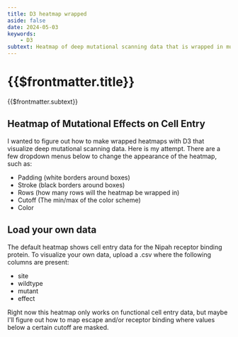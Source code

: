 ```yaml
---
title: D3 heatmap wrapped
aside: false
date: 2024-05-03
keywords:
    - D3
subtext: Heatmap of deep mutational scanning data that is wrapped in multiple rows
---
```

# {{$frontmatter.title}}
{{$frontmatter.subtext}}


## Heatmap of Mutational Effects on Cell Entry
I wanted to figure out how to make wrapped heatmaps with D3 that visualize deep mutational scanning data. Here is my attempt. There are a few dropdown menus below to change the appearance of the heatmap, such as:
- Padding (white borders around boxes)
- Stroke (black borders around boxes)
- Rows (how many rows will the heatmap be wrapped in)
- Cutoff (The min/max of the color scheme)
- Color

## Load your own data
The default heatmap shows cell entry data for the Nipah receptor binding protein. To visualize your own data, upload a .csv where the following columns are present:
- site
- wildtype
- mutant
- effect

Right now this heatmap only works on functional cell entry data, but maybe I'll figure out how to map escape and/or receptor binding where values below a certain cutoff are masked. 


<script setup>
import HeatmapWrapped from "/components/graphs/HeatmapWrapped.vue";
</script>

<HeatmapWrapped />